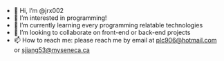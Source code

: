 - 👋 Hi, I’m @jrx002
- 👀 I’m interested in programming! 
- 🌱 I’m currently learning every programming relatable technologies
- 💞️ I’m looking to collaborate on front-end or back-end projects
- 📫 How to reach me: please reach me by email at plc906@hotmail.com or sjiang53@myseneca.ca

<!---
jrx002/jrx002 is a ✨ special ✨ repository because its `README.md` (this file) appears on your GitHub profile.
You can click the Preview link to take a look at your changes.
--->
